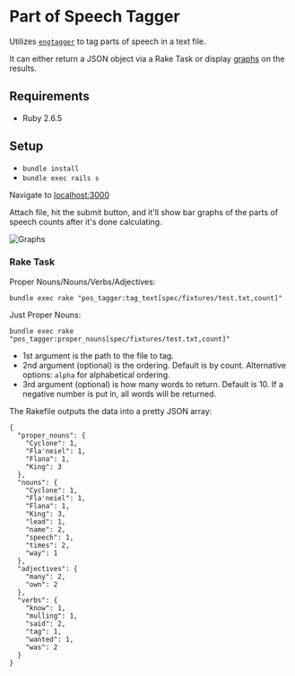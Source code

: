 # Part of Speech Tagger

Utilizes [`engtagger`](https://github.com/yohasebe/engtagger) to tag parts of speech in a text file.

It can either return a JSON object via a Rake Task or display [graphs](https://www.chartkick.com) on the results.

## Requirements

- Ruby 2.6.5

## Setup

- `bundle install`
- `bundle exec rails s`

Navigate to [localhost:3000](http://localhost:3000)

Attach file, hit the submit button, and it'll show bar graphs of the parts of speech counts after it's done calculating.

![Graphs](examples/htsw_graphs.png)

### Rake Task

Proper Nouns/Nouns/Verbs/Adjectives:

```
bundle exec rake "pos_tagger:tag_text[spec/fixtures/test.txt,count]"
```

Just Proper Nouns:

```
bundle exec rake "pos_tagger:proper_nouns[spec/fixtures/test.txt,count]"
```

- 1st argument is the path to the file to tag.
- 2nd argument (optional) is the ordering. Default is by count. Alternative options: `alpha` for alphabetical ordering.
- 3rd argument (optional) is how many words to return. Default is 10. If a negative number is put in, all words will be returned.

The Rakefile outputs the data into a pretty JSON array:

```
{
  "proper_nouns": {
    "Cyclone": 1,
    "Fla'neiel": 1,
    "Flana": 1,
    "King": 3
  },
  "nouns": {
    "Cyclone": 1,
    "Fla'neiel": 1,
    "Flana": 1,
    "King": 3,
    "lead": 1,
    "name": 2,
    "speech": 1,
    "times": 2,
    "way": 1
  },
  "adjectives": {
    "many": 2,
    "own": 2
  },
  "verbs": {
    "know": 1,
    "mulling": 1,
    "said": 2,
    "tag": 1,
    "wanted": 1,
    "was": 2
  }
}
```
